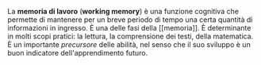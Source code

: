 La **memoria di lavoro** (**working memory**) è una funzione cognitiva che permette di mantenere per un breve periodo di tempo una certa quantità di informazioni in ingresso. È una delle fasi della [[memoria]]. È determinante in molti scopi pratici: la lettura, la comprensione dei testi, della matematica. È un importante *precursore* delle abilità, nel senso che il suo sviluppo è un buon indicatore dell'apprendimento futuro.